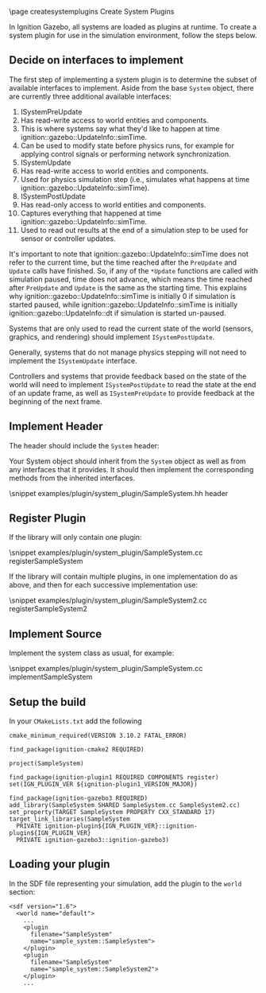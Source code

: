\page createsystemplugins Create System Plugins

In Ignition Gazebo, all systems are loaded as plugins at runtime.  To create
a system plugin for use in the simulation environment, follow the steps
below.

## Decide on interfaces to implement

The first step of implementing a system plugin is to determine the subset of
available interfaces to implement.  Aside from the base `System` object,
there are currently three additional available interfaces:

1. ISystemPreUpdate
  1. Has read-write access to world entities and components.
  2. This is where systems say what they'd like to happen at time ignition::gazebo::UpdateInfo::simTime.
  3. Can be used to modify state before physics runs, for example for applying control signals or performing network synchronization.
2. ISystemUpdate
  1. Has read-write access to world entities and components.
  2. Used for physics simulation step (i.e., simulates what happens at time ignition::gazebo::UpdateInfo::simTime).
3. ISystemPostUpdate
  1. Has read-only access to world entities and components.
  2. Captures everything that happened at time ignition::gazebo::UpdateInfo::simTime.
  3. Used to read out results at the end of a simulation step to be used for sensor or controller updates.

It's important to note that ignition::gazebo::UpdateInfo::simTime does not refer to the current time, but the time reached after the `PreUpdate` and `Update` calls have finished.
So, if any of the `*Update` functions are called with simulation paused, time does not advance, which means the time reached after `PreUpdate` and `Update` is the same as the starting time.
This explains why ignition::gazebo::UpdateInfo::simTime is initially 0 if simulation is started paused, while ignition::gazebo::UpdateInfo::simTime is initially ignition::gazebo::UpdateInfo::dt if simulation is started un-paused.

Systems that are only used to read the current state of the world (sensors,
graphics, and rendering) should implement `ISystemPostUpdate`.

Generally, systems that do not manage physics stepping will not need to
implement the `ISystemUpdate` interface.

Controllers and systems that provide feedback based on the state of the
world will need to implement `ISystemPostUpdate` to read the state at the
end of an update frame, as well as `ISystemPreUpdate` to provide feedback at
the beginning of the next frame.

## Implement Header

The header should include the `System` header:

Your System object should inherit from the `System` object as well as from
any interfaces that it provides.  It should then implement the corresponding
methods from the inherited interfaces.

\snippet examples/plugin/system_plugin/SampleSystem.hh header

## Register Plugin

If the library will only contain one plugin:

\snippet examples/plugin/system_plugin/SampleSystem.cc registerSampleSystem

If the library will contain multiple plugins, in one implementation do as
above, and then for each successive implementation use:

\snippet examples/plugin/system_plugin/SampleSystem2.cc registerSampleSystem2

## Implement Source

Implement the system class as usual, for example:

\snippet examples/plugin/system_plugin/SampleSystem.cc implementSampleSystem

## Setup the build

In your `CMakeLists.txt` add the following

```
cmake_minimum_required(VERSION 3.10.2 FATAL_ERROR)

find_package(ignition-cmake2 REQUIRED)

project(SampleSystem)

find_package(ignition-plugin1 REQUIRED COMPONENTS register)
set(IGN_PLUGIN_VER ${ignition-plugin1_VERSION_MAJOR})

find_package(ignition-gazebo3 REQUIRED)
add_library(SampleSystem SHARED SampleSystem.cc SampleSystem2.cc)
set_property(TARGET SampleSystem PROPERTY CXX_STANDARD 17)
target_link_libraries(SampleSystem
  PRIVATE ignition-plugin${IGN_PLUGIN_VER}::ignition-plugin${IGN_PLUGIN_VER}
  PRIVATE ignition-gazebo3::ignition-gazebo3)
```

## Loading your plugin

In the SDF file representing your simulation, add the plugin to the `world` section:

```{.xml}
<sdf version="1.6">
  <world name="default">
    ...
    <plugin
      filename="SampleSystem"
      name="sample_system::SampleSystem">
    </plugin>
    <plugin
      filename="SampleSystem"
      name="sample_system::SampleSystem2">
    </plugin>
    ...
```

